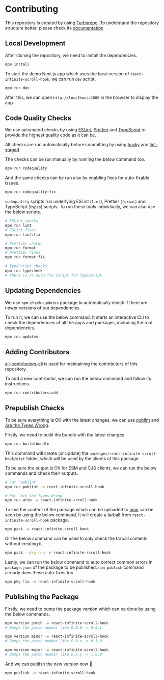 # Contributing

This repository is created by using [Turborepo](https://turbo.build/repo). To understand the repository structure better, please check its [documentation](https://turbo.build/repo/docs).

## Local Development

After cloning the repository, we need to install the dependencies.

```bash
npm install
```

To start the demo Next.js app which uses the local version of `react-infinite-scroll-hook`, we can run `dev` script.

```bash
npm run dev
```

After this, we can open `http://localhost:3000` in the browser to display the app.

## Code Quality Checks

We use automated checks by using [ESLint](https://eslint.org/), [Prettier](https://prettier.io/) and [TypeScript](https://www.typescriptlang.org/) to provide the highest quality code as it can be.

All checks are run automatically before committing by using [husky](https://github.com/typicode/husky) and [lint-staged](https://github.com/lint-staged/lint-staged).

The checks can be run manually by running the below command too.

```bash
npm run codequality
```

And the same checks can be run also by enabling fixes for auto-fixable issues.

```bash
npm run codequality:fix
```

`codequality` scripts run underlying ESLint (`lint`), Prettier (`format`) and TypeScript (`types`) scripts. To run these tools individually, we can also use the below scripts.

```bash
# ESLint checks
npm run lint
# ESLint fixes
npm run lint:fix

# Prettier checks
npm run format
# Prettier fixes
npm run format:fix

# TypeScript checks
npm run typecheck
# There is no auto-fix script for TypeScript.
```

## Updating Dependencies

We use `npm-check-updates` package to automatically check if there are newer versions of our dependencies.

To run it, we can use the below command. It starts an interactive CLI to check the dependencies of all the apps and packages, including the root dependencies.

```bash
npm run updates
```

## Adding Contributors

[all-contributors-cli](https://github.com/all-contributors/cli) is used for maintaining the contributors of this repository.

To add a new contributor, we can run the below command and follow its instructions.

```bash
npm run contributors:add
```

## Prepublish Checks

To be sure everything is OK with the latest changes, we can use [publint](https://publint.dev/) and [Are the Types Wrong](https://github.com/arethetypeswrong/arethetypeswrong.github.io).

Firstly, we need to build the bundle with the latest changes.

```bash
npm run build:bundle
```

This command will create (or update) the `packages/react-infinite-scroll-hook/dist` folder, which will be used by the clients of this package.

To be sure the output is OK for ESM and CJS clients, we can run the below commands and check their outputs.

```bash
# For `publint`
npm run publint -w react-infinite-scroll-hook

# For `Are the Types Wrong`
npm run attw -w react-infinite-scroll-hook
```

To see the content of the package which can be uploaded to [npm](https://www.npmjs.com/) can be seen by using the below command. It will create a tarball from `react-infinite-scroll-hook` package.

```bash
npm pack -w react-infinite-scroll-hook
```

Or the below command can be used to only check the tarball contents without creating it.

```bash
npm pack --dry-run -w react-infinite-scroll-hook
```

Lastly, we can run the below command to auto correct common errors in `package.json` of the package to be published. `npm publish` command already does these auto-fixes too.

```bash
npm pkg fix -w react-infinite-scroll-hook
```

## Publishing the Package

Firstly, we need to bump the package version which can be done by using the below commands.

```bash
npm version patch -w react-infinite-scroll-hook
# Bumps the patch number like 0.0.0 -> 0.0.1

npm version minor -w react-infinite-scroll-hook
# Bumps the patch number like 0.0.x -> 0.1.0

npm version major -w react-infinite-scroll-hook
# Bumps the patch number like 0.x.y -> 1.0.0
```

And we can publish the new version now 🚀

```bash
npm publish -w react-infinite-scroll-hook
```
